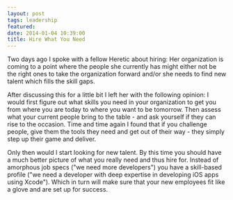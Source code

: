 ```yaml
---
layout: post
tags: leadership
featured: 
date: 2014-01-04 10:39:00
title: Hire What You Need
---
```

Two days ago I spoke with a fellow Heretic about hiring: Her organization is coming to a point where the people she currently has might either not be the right ones to take the organization forward and/or she needs to find new talent which fills the skill gaps.

After discussing this for a little bit I left her with the following opinion: I would first figure out what skills you need in your organization to get you from where you are today to where you want to be tomorrow. Then assess what your current people bring to the table - and ask yourself if they can rise to the occasion. Time and time again I found that if you challenge people, give them the tools they need and get out of their way - they simply step up their game and deliver.

Only then would I start looking for new talent. By this time you should have a much better picture of what you really need and thus hire for. Instead of amorphous job specs ("we need more developers") you have a skill-based profile ("we need a developer with deep expertise in developing iOS apps using Xcode"). Which in turn will make sure that your new employees fit like a glove and are set up for success.